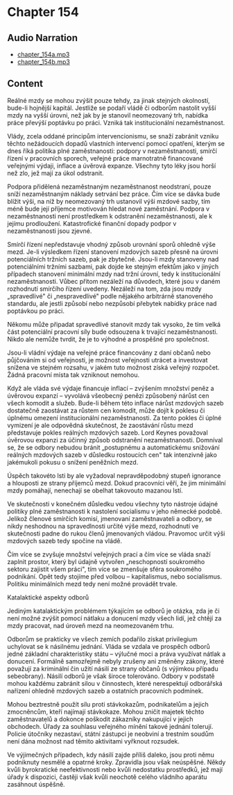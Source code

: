 # Chapter 154

## Audio Narration

- [chapter_154a.mp3](../5-audio-chunks-espeak/chapter_154a.mp3)
- [chapter_154b.mp3](../5-audio-chunks-espeak/chapter_154b.mp3)

## Content

<!-- Source: ESPEAK_AUDIO-chapter_154a-OPTIMIZED.md -->

Reálné mzdy se mohou zvýšit pouze tehdy, za jinak stejných okolností, bude-li hojnější kapitál. Jestliže se podaří vládě či odborům nastolit vyšší mzdy na vyšší úrovni, než jak by je stanovil neomezovaný trh, nabídka práce převýší poptávku po práci. Vzniká tak institucionální nezaměstnanost.

Vlády, zcela oddané principům intervencionismu, se snaží zabránit vzniku těchto nežádoucích dopadů vlastních intervencí pomocí opatření, kterým se dnes říká politika plné zaměstnanosti: podpory v nezaměstnanosti, smírčí řízení v pracovních sporech, veřejné práce marnotratně financované veřejnými výdaji, inflace a úvěrová expanze. Všechny tyto léky jsou horší než zlo, jež mají za úkol odstranit.

Podpora přidělená nezaměstnaným nezaměstnanost neodstraní, pouze sníží nezaměstnaným náklady setrvání bez práce. Čím více se dávka bude blížit výši, na níž by neomezovaný trh ustanovil výši mzdové sazby, tím méně bude její příjemce motivován hledat nové zaměstnání. Podpora v nezaměstnanosti není prostředkem k odstranění nezaměstnanosti, ale k jejímu prodloužení. Katastrofické finanční dopady podpor v nezaměstnanosti jsou zjevné.

Smírčí řízení nepředstavuje vhodný způsob urovnání sporů ohledně výše mezd. Je-li výsledkem řízení stanovení mzdových sazeb přesně na úrovni potenciálních tržních sazeb, pak je zbytečné. Jsou-li mzdy stanoveny nad potenciálními tržními sazbami, pak dojde ke stejným efektům jako v jiných případech stanovení minimální mzdy nad tržní úrovní, tedy k institucionální nezaměstnanosti. Vůbec přitom nezáleží na důvodech, které jsou v daném rozhodnutí smírčího řízení uvedeny. Nezáleží na tom, zda jsou mzdy „spravedlivé" či „nespravedlivé" podle nějakého arbitrárně stanoveného standardu, ale jestli způsobí nebo nezpůsobí přebytek nabídky práce nad poptávkou po práci.

Někomu může připadat spravedlivé stanovit mzdy tak vysoko, že tím velká část potenciální pracovní síly bude odsouzena k trvající nezaměstnanosti. Nikdo ale nemůže tvrdit, že je to výhodné a prospěšné pro společnost.

Jsou-li vládní výdaje na veřejné práce financovány z daní občanů nebo půjčováním si od veřejnosti, je možnost veřejnosti utrácet a investovat snížena ve stejném rozsahu, v jakém tuto možnost získá veřejný rozpočet. Žádná pracovní místa tak vzniknout nemohou.

Když ale vláda své výdaje financuje inflací – zvýšením množství peněz a úvěrovou expanzí – vyvolává všeobecný penězi způsobený nárůst cen všech komodit a služeb. Bude-li během této inflace nárůst mzdových sazeb dostatečně zaostávat za růstem cen komodit, může dojít k poklesu či úplnému omezení institucionální nezaměstnanosti. Za tento pokles či úplné vymizení je ale odpovědná skutečnost, že zaostávání růstu mezd představuje pokles reálných mzdových sazeb. Lord Keynes považoval úvěrovou expanzi za účinný způsob odstranění nezaměstnanosti. Domníval se, že se odbory nebudou bránit „postupnému a automatickému snižování reálných mzdových sazeb v důsledku rostoucích cen" tak intenzivně jako jakémukoli pokusu o snížení peněžních mezd.

Úspěch takovéto lsti by ale vyžadoval nepravděpodobný stupeň ignorance a hlouposti ze strany příjemců mezd. Dokud pracovníci věří, že jim minimální mzdy pomáhají, nenechají se obelhat takovouto mazanou lstí.

Ve skutečnosti v konečném důsledku vedou všechny tyto nástroje údajné politiky plné zaměstnanosti k nastolení socialismu v jeho německé podobě. Jelikož členové smírčích komisí, jmenovaní zaměstnavateli a odbory, se nikdy neshodnou na spravedlnosti určité výše mezd, rozhodnutí ve skutečnosti padne do rukou členů jmenovaných vládou. Pravomoc určit výši mzdových sazeb tedy spočine na vládě.

Čím více se zvyšuje množství veřejných prací a čím více se vláda snaží zaplnit prostor, který byl údajně vytvořen „neschopností soukromého sektoru zajistit všem práci", tím více se zmenšuje sféra soukromého podnikání. Opět tedy stojíme před volbou – kapitalismus, nebo socialismus. Politiku minimálních mezd tedy není možné provádět trvale.

Katalaktické aspekty odborů

Jediným katalaktickým problémem týkajícím se odborů je otázka, zda je či není možné zvýšit pomocí nátlaku a donucení mzdy všech lidí, jež chtějí za mzdy pracovat, nad úroveň mezd na neomezovaném trhu.

<!-- Source: ESPEAK_AUDIO-chapter_154b-OPTIMIZED.md -->

Odborům se prakticky ve všech zemích podařilo získat privilegium uchylovat se k násilnému jednání. Vláda se vzdala ve prospěch odborů jedné základní charakteristiky státu – výlučné moci a práva využívat nátlak a donucení. Formálně samozřejmě nebyly zrušeny ani změněny zákony, které považují za kriminální čin užití násilí ze strany občanů (s výjimkou případu sebeobrany). Násilí odborů je však široce tolerováno. Odbory v podstatě mohou každému zabránit silou v činnostech, které nerespektují odborářská nařízení ohledně mzdových sazeb a ostatních pracovních podmínek.

Mohou beztrestně použít sílu proti stávkokazům, podnikatelům a jejich zmocněncům, kteří najímají stávkokaze. Mohou zničit majetek těchto zaměstnavatelů a dokonce poškodit zákazníky nakupující v jejich obchodech. Úřady za souhlasu veřejného mínění takové jednání tolerují. Policie útočníky nezastaví, státní zástupci je neobviní a trestním soudům není dána možnost nad těmito aktivitami vyřknout rozsudek.

Ve výjimečných případech, kdy násilí zajde příliš daleko, jsou proti němu podniknuty nesmělé a opatrné kroky. Zpravidla jsou však neúspěšné. Někdy kvůli byrokratické neefektivnosti nebo kvůli nedostatku prostředků, jež mají úřady k dispozici, častěji však kvůli neochotě celého vládního aparátu zasáhnout úspěšně.

